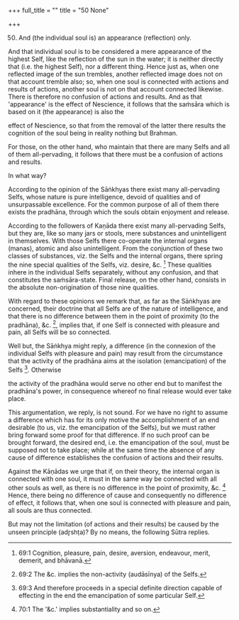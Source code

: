 +++
full_title = ""
title = "50 None"

+++


50. And (the individual soul is) an appearance (reflection) only.

And that individual soul is to be considered a mere appearance of the highest Self, like the reflection of the sun in the water; it is neither directly that (i.e. the highest Self), nor a different thing. Hence just as, when one reflected image of the sun trembles, another reflected image does not on that account tremble also; so, when one soul is connected with actions and results of actions, another soul is not on that account connected likewise. There is therefore no confusion of actions and results. And as that 'appearance' is the effect of Nescience, it follows that the saṁsāra which is based on it (the appearance) is also the

effect of Nescience, so that from the removal of the latter there results the cognition of the soul being in reality nothing but Brahman.

For those, on the other hand, who maintain that there are many Selfs and all of them all-pervading, it follows that there must be a confusion of actions and results.

In what way?

According to the opinion of the Sāṅkhyas there exist many all-pervading Selfs, whose nature is pure intelligence, devoid of qualities and of unsurpassable excellence. For the common purpose of all of them there exists the pradhāna, through which the souls obtain enjoyment and release.

According to the followers of Kaṇāda there exist many all-pervading Selfs, but they are, like so many jars or stools, mere substances and unintelligent in themselves. With those Selfs there co-operate the internal organs (manas), atomic and also unintelligent. From the conjunction of these two classes of substances, viz. the Selfs and the internal organs, there spring the nine special qualities of the Selfs, viz. desire, &c. [^fn_44] These qualities inhere in the individual Selfs separately, without any confusion, and that constitutes the saṁsāra-state. Final release, on the other hand, consists in the absolute non-origination of those nine qualities.

[^fn_44]: 69:1 Cognition, pleasure, pain, desire, aversion, endeavour, merit, demerit, and bhāvanā.

With regard to these opinions we remark that, as far as the Sāṅkhyas are concerned, their doctrine that all Selfs are of the nature of intelligence, and that there is no difference between them in the point of proximity (to the pradhāna), &c. [^fn_45], implies that, if one Self is connected with pleasure and pain, all Selfs will be so connected.

Well but, the Sāṅkhya might reply, a difference (in the connexion of the individual Selfs with pleasure and pain) may result from the circumstance that the activity of the pradhāna aims at the isolation (emancipation) of the Selfs [^fn_46]. Otherwise

[^fn_45]: 69:2 The &c. implies the non-activity (audāsīnya) of the Selfs.

[^fn_46]: 69:3 And therefore proceeds in a special definite direction capable of effecting in the end the emancipation of some particular Self.

the activity of the pradhāna would serve no other end but to manifest the pradhāna's power, in consequence whereof no final release would ever take place.

This argumentation, we reply, is not sound. For we have no right to assume a difference which has for its only motive the accomplishment of an end desirable (to us, viz. the emancipation of the Selfs), but we must rather bring forward some proof for that difference. If no such proof can be brought forward, the desired end, i.e. the emancipation of the soul, must be supposed not to take place; while at the same time the absence of any cause of difference establishes the confusion of actions and their results.

Against the Kāṇādas we urge that if, on their theory, the internal organ is connected with one soul, it must in the same way be connected with all other souls as well, as there is no difference in the point of proximity, &c. [^fn_47] Hence, there being no difference of cause and consequently no difference of effect, it follows that, when one soul is connected with pleasure and pain, all souls are thus connected.

But may not the limitation (of actions and their results) be caused by the unseen principle (adr̥shṭa)? By no means, the following Sūtra replies.

[^fn_47]: 70:1 The '&c.' implies substantiality and so on.

